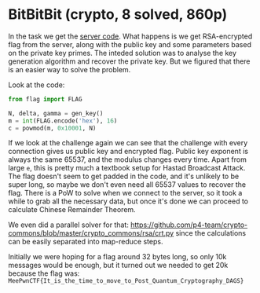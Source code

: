 # BitBitBit (crypto, 8 solved, 860p)

In the task we get the [server code](server.py).
What happens is we get RSA-encrypted flag from the server, along with the public key and some parameters based on the private key primes.
The inteded solution was to analyse the key generation algorithm and recover the private key.
But we figured that there is an easier way to solve the problem.

Look at the code:

```python
from flag import FLAG

N, delta, gamma = gen_key()
m = int(FLAG.encode('hex'), 16)
c = powmod(m, 0x10001, N)
```

If we look at the challenge again we can see that the challenge with every connection gives us public key and encrypted flag.
Public key exponent is always the same 65537, and the modulus changes every time.
Apart from large `e`, this is pretty much a textbook setup for Hastad Broadcast Attack.
The flag doesn't seem to get padded in the code, and it's unlikely to be super long, so maybe we don't even need all 65537 values to recover the flag.
There is a PoW to solve when we connect to the server, so it took a while to grab all the necessary data, but once it's done we can proceed to calculate Chinese Remainder Theorem.

We even did a parallel solver for that: https://github.com/p4-team/crypto-commons/blob/master/crypto_commons/rsa/crt.py since the calculations can be easily separated into map-reduce steps.

Initially we were hoping for a flag around 32 bytes long, so only 10k messages would be enough, but it turned out we needed to get 20k because the flag was: `MeePwnCTF{It_is_the_time_to_move_to_Post_Quantum_Cryptography_DAGS}`

